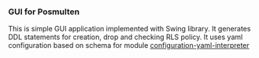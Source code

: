 ### GUI for Posmulten

This is simple GUI application implemented with Swing library.
It generates DDL statements for creation, drop and checking RLS policy.
It uses yaml configuration based on schema for module [configuration-yaml-interpreter](../configuration-parent/configuration-yaml-interpreter)

